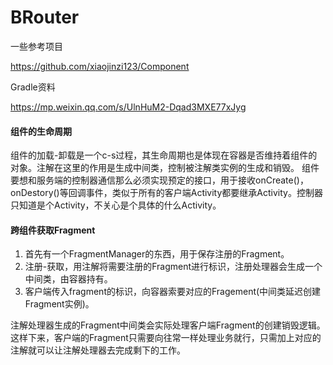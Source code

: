 # BRouter

一些参考项目  

https://github.com/xiaojinzi123/Component

Gradle资料

https://mp.weixin.qq.com/s/UlnHuM2-Dqad3MXE77xJyg

#### 组件的生命周期
组件的加载-卸载是一个c-s过程，其生命周期也是体现在容器是否维持着组件的对象。注解在这里的作用是生成中间类，控制被注解类实例的生成和销毁。
组件要想和服务端的控制器通信那么必须实现预定的接口，用于接收onCreate()，onDestory()等回调事件，类似于所有的客户端Activity都要继承Activity。控制器只知道是个Activity，不关心是个具体的什么Activity。


#### 跨组件获取Fragment

1. 首先有一个FragmentManager的东西，用于保存注册的Fragment。
2. 注册-获取，用注解将需要注册的Fragment进行标识，注册处理器会生成一个中间类，由容器持有。
3. 客户端传入fragment的标识，向容器索要对应的Fragement(中间类延迟创建Fragment实例)。

注解处理器生成的Fragment中间类会实际处理客户端Fragment的创建销毁逻辑。这样下来，客户端的Fragment只需要向往常一样处理业务就行，只需加上对应的注解就可以让注解处理器去完成剩下的工作。

